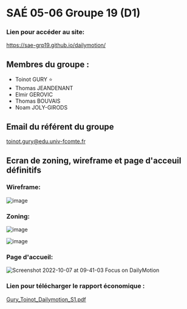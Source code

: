 # SAÉ 05-06 Groupe 19 (D1)

### Lien pour accéder au site:
https://sae-grp19.github.io/dailymotion/

## **Membres du groupe :**
- Toinot GURY :star:
- Thomas JEANDENANT
- Elmir GEROVIC
- Thomas BOUVAIS
- Noam JOLY-GIRODS

## Email du référent du groupe
toinot.gury@edu.univ-fcomte.fr

## Ecran de zoning, wireframe et page d'acceuil définitifs

### Wireframe:
![image](https://user-images.githubusercontent.com/113291884/194273528-81ddf10b-8adb-479b-a61f-0266374edf5f.png)

### Zoning:
![image](https://user-images.githubusercontent.com/113291884/194273716-d46afdd1-27c9-4e95-80dc-6aa9c4a09579.png)

![image](https://user-images.githubusercontent.com/113291884/194273758-0d9cdc80-df48-4ec6-8653-4140c9e4f999.png)

### Page d'accueil:
![Screenshot 2022-10-07 at 09-41-03 Focus on DailyMotion](https://user-images.githubusercontent.com/113291884/194500152-bfecf9e8-7de2-4bb1-aeb4-c5de4e417453.png)

### Lien pour télécharger le rapport économique :
[Gury_Toinot_Dailymotion_S1.pdf](https://github.com/sae-grp19/sae-grp19.github.io/files/9827566/Gury_Toinot_Dailymotion_S1.pdf)
